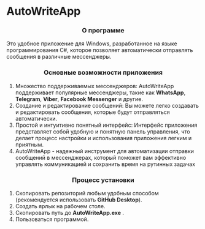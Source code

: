 # AutoWriteApp
<h3 align="center">О программе</h3>
Это удобное приложение для Windows, разработанное на языке программирования C#, которое позволяет автоматически отправлять сообщения в различные мессенджеры.
<h3 align="center">Основные возможности приложения</h3>

1. Множество поддерживаемых мессенджеров: AutoWriteApp поддерживает популярные мессенджеры, такие как **WhatsApp**, **Telegram**, **Viber**, **Facebook Messenger** и другие.
2. Создание и редактирование сообщений: Вы можете легко создавать и редактировать сообщения, которые будут отправляться автоматически.
3. Простой и интуитивно понятный интерфейс: Интерфейс приложения представляет собой удобную и понятную панель управления, что делает процесс настройки и использования приложения легким и приятным.
4. AutoWriteApp - надежный инструмент для автоматизации отправки сообщений в мессенджерах, который поможет вам эффективно управлять коммуникацией и сохранить время на рутинных задачах
<h3 align="center">Процесс установки</h3>

1. Скопировать репозиторий любым удобным способом (рекомендуется использовать **GitHub Desktop**).
2. Создать ярлык на рабочем столе.
3. Cкопировать путь до **AutoWriteApp.exe** .
4. Пользоваться программой.
